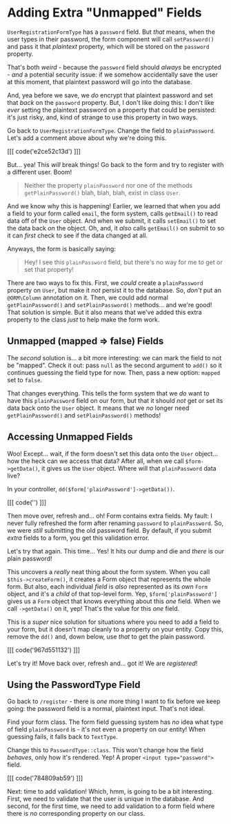 # Adding Extra "Unmapped" Fields

`UserRegistrationFormType` has a `password` field. But *that* means, when the
user types in their password, the form component will call `setPassword()` and pass
it that *plaintext* property, which will be stored on the `password` property.

That's both *weird* - because the `password` field should *always* be encrypted -
*and* a potential security issue: if we somehow accidentally save the user at this
moment, that plaintext password will go into the database.

And, yea before we save, we *do* encrypt that plaintext password and set that *back*
on the `password` property. But, I don't like doing this: I don't like *ever* setting
the plaintext password on a property that could be persisted: it's just risky, and,
kind of strange to use this property in two ways.

Go back to `UserRegistrationFormType`. Change the field to `plainPassword`. Let's
add a comment above about why we're doing this.

[[[ code('e2ce52c13d') ]]]

But... yea! This *will* break things! Go back to the form and try to register with
a different user. Boom!

> Neither the property `plainPassword` nor one of the methods `getPlainPassword()`
> blah, blah, blah, exist in class `User`.

And we know why this is happening! Earlier, we learned that when you add a field
to your form called `email`, the form system, calls `getEmail()` to read data off
of the `User` object. And when we submit, it calls `setEmail()` to set the data
back *on* the object. Oh, and, it *also* calls `getEmail()` on submit to so it can
*first* check to see if the data changed at all.

Anyways, the form is basically saying:

> Hey! I see this `plainPassword` field, but there's no way for me to get or
> set that property!

There are two ways to fix this. First, we *could* create a `plainPassword` property
on `User`, but make it *not* persist it to the database. So, *don't* put an `@ORM\Column`
annotation on it. Then, we could add normal `getPlainPassword()` and `setPlainPassword()`
methods... and we're good! That solution is simple. But it also means that we've
added this extra property to the class *just* to help make the form work.

## Unmapped (mapped => false) Fields

The *second* solution is... a bit more interesting: we can mark the field to not be
"mapped". Check it out: pass `null` as the second argument to `add()` so it continues
guessing the field type for now. Then, pass a new option: `mapped` set to `false`.

That changes everything. This tells the form system that we *do* want to have this
`plainPassword` field on our form, but that it should *not* get or set its data back
onto the `User` object. It means that we *no* longer need `getPlainPassword()`
and `setPlainPassword()` methods!

## Accessing Unmapped Fields

Woo! Except... wait, if the form doesn't set this data onto the `User` object...
how the heck can we access that data? After all, when we call `$form->getData()`,
it gives us the `User` object. Where will that `plainPassword` data live?

In your controller, `dd($form['plainPassword']->getData())`.

[[[ code('') ]]]

Then move over, refresh and... oh! Form contains extra fields. My fault: I never
fully refreshed the form after renaming `password` to `plainPassword`. So, we were
*still* submitting the old password field. By default, if you submit *extra* fields
to a form, you get this validation error.

Let's try that again. This time... Yes! It hits our dump and die and *there* is
our plain password!

This uncovers a *really* neat thing about the form system. When you call
`$this->createForm()`, it creates a Form object that represents the whole form. But
also, each individual *field* is *also* represented as its *own* `Form` object,
and it's a *child* of that top-level form. Yep, `$form['plainPassword']` gives us
a `Form` object that knows everything about this *one* field. When we call
`->getData()` on it, yep! That's the value for this *one* field.

This is a *super* nice solution for situations where you need to add a field to your
form, but it doesn't map cleanly to a property on your entity. Copy this, remove the
`dd()` and, down below, use *that* to get the plain password.

[[[ code('967d551132') ]]]

Let's try it! Move back over, refresh and... got it! We are *registered*!

## Using the PasswordType Field

Go back to `/register` - there is *one* more thing I want to fix before we keep
going: the password field is a normal, plaintext input. That's not ideal.

Find your form class. The form field guessing system has *no* idea what type
of field `plainPassword` is - it's not even a property on our entity! When guessing
fails, it falls back to `TextType`.

Change this to `PasswordType::class`. This won't change how the field *behaves*,
only how it's rendered. Yep! A proper `<input type="password">` field.

[[[ code('784809ab59') ]]]

Next: time to add validation! Which, hmm, is going to be a bit interesting. First,
we need to validate that the user is unique in the database. And second, for the
first time, we need to add validation to a form field where there is *no* corresponding
property on our class.
